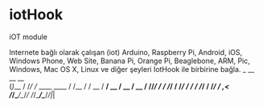 # iotHook
iOT module

Internete bağlı olarak çalışan (iot) Arduino, Raspberry Pi, Android, iOS, Windows Phone, Web Site, Banana Pi, Orange Pi, Beaglebone, ARM, Pic, Windows, Mac OS X, Linux ve diğer şeyleri IotHook ile birbirine bağla.
    _       __  __                __  
   (_)___  / /_/ /_  ____  ____  / /__
  / / __ \/ __/ __ \/ __ \/ __ \/ //_/
 / / /_/ / /_/ / / / /_/ / /_/ / ,<   
/_/\____/\__/_/ /_/\____/\____/_/|_|


